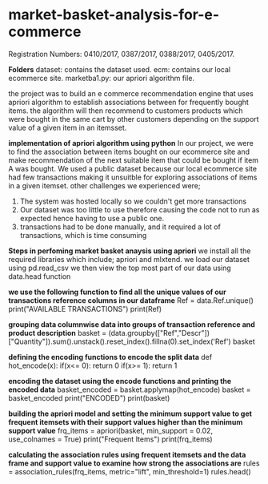 # market-basket-analysis-for-e-commerce
Registration Numbers: 0410/2017, 0387/2017, 0388/2017, 0405/2017.

**Folders**
dataset: contains the dataset used.
ecm: contains our local ecommerce site.
marketba1.py: our apriori algorithm file.

the project was to build an e commerce recommendation engine that uses apriori algorithm to establish associations between for frequently bought items. 
the algorithm will then recommend to customers products which were bought in the same cart by other customers depending on the support value of a given item in an itemsset.


**implementation of apriori algorithm using python**
In our project, we were to find the association between items bought on our ecommerce site and make recommendation of the next suitable item that could be bought if item A was bought.
We used a public dataset because our local ecommerce site had few transactions making it unsuitble for exploring associations of items in a given itemset.
other challenges we experienced were;
1. The system was hosted locally so we couldn't get more transactions
2. Our dataset was too little to use therefore causing the code not to run as expected hence having to use a public one.
3. transactions had to be done manually, and it required a lot of transactions, which is time consuming


**Steps in perfoming market basket anaysis using apriori**
we install all the required libraries which include; apriori and mlxtend.
we load our dataset using pd.read_csv
we then view the top most part of our data using data.head function

**we use the following function to find all the unique values of our transactions reference columns in our dataframe**
Ref = data.Ref.unique()
print("AVAILABLE TRANSACTIONS")
print(Ref)


**grouping data columnwise data into groups of transaction reference and product description**
basket = (data.groupby(["Ref","Descr"])["Quantity"]).sum().unstack().reset_index().fillna(0).set_index('Ref')
basket


**defining the encoding functions to encode the split data**
def hot_encode(x):
    if(x<= 0):
        return 0
    if(x>= 1):
        return 1
        
        
**encoding the dataset using the encode functions and printing the encoded data**
basket_encoded = basket.applymap(hot_encode)
basket = basket_encoded
print("ENCODED")
print(basket)


**building the apriori model and setting the minimum support value to get frequent itemsets with their support values higher than the minimum support value**
frq_items = apriori(basket, min_support = 0.02, use_colnames = True)
print("Frequent Items")
print(frq_items)


**calculating the association rules using frequent itemsets and the data frame and support value to examine how strong the associations are**
rules = association_rules(frq_items, metric="lift", min_threshold=1)
rules.head()
 
 
